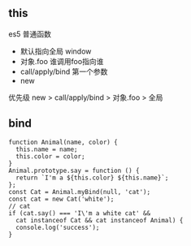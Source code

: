 ## this
es5 普通函数

- 默认指向全局  window
- 对象.foo 谁调用foo指向谁
- call/apply/bind 第一个参数
- new

优先级
new > call/apply/bind > 对象.foo > 全局

## bind

```
function Animal(name, color) {
  this.name = name;
  this.color = color;
}
Animal.prototype.say = function () {
  return `I'm a ${this.color} ${this.name}`;
};
const Cat = Animal.myBind(null, 'cat');
const cat = new Cat('white');
// cat 
if (cat.say() === 'I\'m a white cat' &&
  cat instanceof Cat && cat instanceof Animal) {
  console.log('success');
}
```